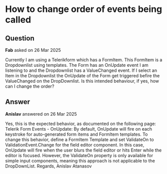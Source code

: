 # How to change order of events being called

## Question

**Fab** asked on 26 Mar 2025

Currently I am using a Telerikform which has a FormItem. This FormItem is a Dropdownlist using templates. The Form has an OnUpdate event I am listening to and the Dropdownlist has a ValueChanged event. If I select an Item in the Dropdownlist the OnUpdate of the Form get triggered befire the ValueChanged on the DropDownlist. Is this intended behaviour, if yes, how can I change the order?

## Answer

**Anislav** answered on 26 Mar 2025

Yes, this is the expected behavior, as documented on the following page: Telerik Form Events - OnUpdate: By default, OnUpdate will fire on each keystroke for auto-generated form items and FormItem templates. To change this behavior, define a FormItem Template and set ValidateOn to ValidationEvent.Change for the field editor component. In this case, OnUpdate will fire when the user blurs the field editor or hits Enter while the editor is focused. However, the ValidateOn property is only available for simple input components, meaning this approach is not applicable to the DropDownList. Regards, Anislav Atanasov
